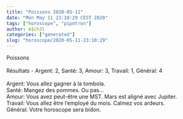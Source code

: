 ```yaml
---
title: "Poissons 2020-05-11"
date: "Mon May 11 23:10:29 CEST 2020"
tags: ["horoscope", "pipotron"]
author: m1ch3l
categories: ["generated"]
slug: "horoscope/2020-05-11-23:10:29"
---
```


Poissons<br>
<br>
Résultats - Argent: 2, Santé: 3, Amour: 3, Travail: 1, Général: 4<br>
<br>
Argent:  Vous allez gagner à la tombola. <br>
Santé:   Mangez des pommes. Ou pas...<br>
Amour:   Vous avez peut-être une MST. Mars est aligné avec Jupiter.<br>
Travail: Vous allez être l’employé du mois. Calmez vos ardeurs.<br>
Général: Votre horoscope sera bidon.<br>
